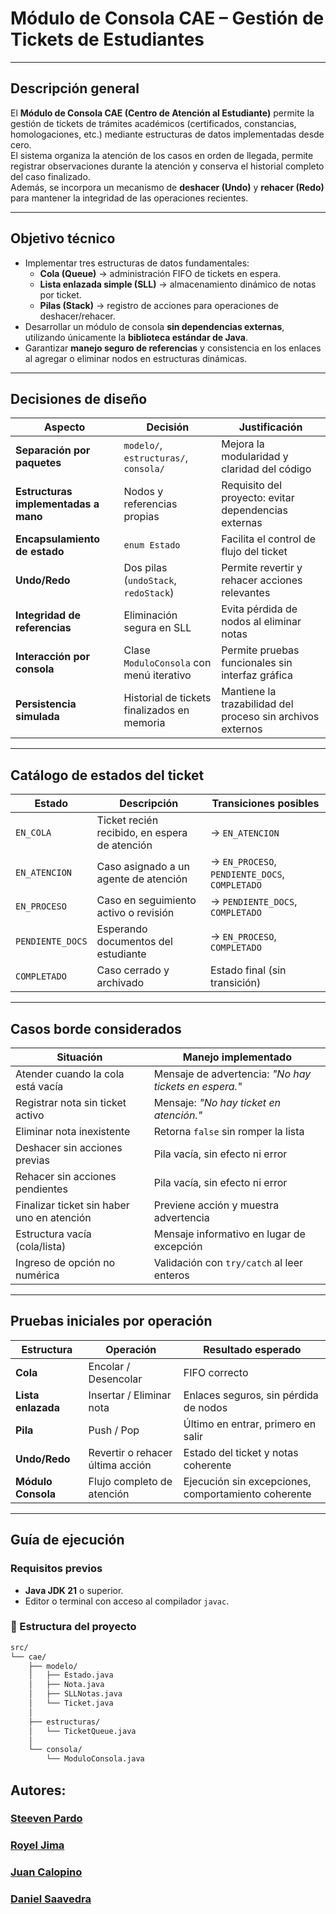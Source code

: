 #  Módulo de Consola CAE – Gestión de Tickets de Estudiantes


---

##  Descripción general

El **Módulo de Consola CAE (Centro de Atención al Estudiante)** permite la gestión de tickets de trámites académicos (certificados, constancias, homologaciones, etc.) mediante estructuras de datos implementadas desde cero.  
El sistema organiza la atención de los casos en orden de llegada, permite registrar observaciones durante la atención y conserva el historial completo del caso finalizado.  
Además, se incorpora un mecanismo de **deshacer (Undo)** y **rehacer (Redo)** para mantener la integridad de las operaciones recientes.

---

## Objetivo técnico

- Implementar tres estructuras de datos fundamentales:
  - **Cola (Queue)** → administración FIFO de tickets en espera.
  - **Lista enlazada simple (SLL)** → almacenamiento dinámico de notas por ticket.
  - **Pilas (Stack)** → registro de acciones para operaciones de deshacer/rehacer.
- Desarrollar un módulo de consola **sin dependencias externas**, utilizando únicamente la **biblioteca estándar de Java**.
- Garantizar **manejo seguro de referencias** y consistencia en los enlaces al agregar o eliminar nodos en estructuras dinámicas.

---

##  Decisiones de diseño

| Aspecto | Decisión | Justificación |
|----------|-----------|---------------|
| **Separación por paquetes** | `modelo/`, `estructuras/`, `consola/` | Mejora la modularidad y claridad del código |
| **Estructuras implementadas a mano** | Nodos y referencias propias | Requisito del proyecto: evitar dependencias externas |
| **Encapsulamiento de estado** | `enum Estado` | Facilita el control de flujo del ticket |
| **Undo/Redo** | Dos pilas (`undoStack`, `redoStack`) | Permite revertir y rehacer acciones relevantes |
| **Integridad de referencias** | Eliminación segura en SLL | Evita pérdida de nodos al eliminar notas |
| **Interacción por consola** | Clase `ModuloConsola` con menú iterativo | Permite pruebas funcionales sin interfaz gráfica |
| **Persistencia simulada** | Historial de tickets finalizados en memoria | Mantiene la trazabilidad del proceso sin archivos externos |

---

##  Catálogo de estados del ticket

| Estado | Descripción | Transiciones posibles |
|---------|--------------|------------------------|
| `EN_COLA` | Ticket recién recibido, en espera de atención | → `EN_ATENCION` |
| `EN_ATENCION` | Caso asignado a un agente de atención | → `EN_PROCESO`, `PENDIENTE_DOCS`, `COMPLETADO` |
| `EN_PROCESO` | Caso en seguimiento activo o revisión | → `PENDIENTE_DOCS`, `COMPLETADO` |
| `PENDIENTE_DOCS` | Esperando documentos del estudiante | → `EN_PROCESO`, `COMPLETADO` |
| `COMPLETADO` | Caso cerrado y archivado | Estado final (sin transición) |

---

##  Casos borde considerados

| Situación | Manejo implementado |
|------------|---------------------|
| Atender cuando la cola está vacía | Mensaje de advertencia: *"No hay tickets en espera."* |
| Registrar nota sin ticket activo | Mensaje: *"No hay ticket en atención."* |
| Eliminar nota inexistente | Retorna `false` sin romper la lista |
| Deshacer sin acciones previas | Pila vacía, sin efecto ni error |
| Rehacer sin acciones pendientes | Pila vacía, sin efecto ni error |
| Finalizar ticket sin haber uno en atención | Previene acción y muestra advertencia |
| Estructura vacía (cola/lista) | Mensaje informativo en lugar de excepción |
| Ingreso de opción no numérica | Validación con `try/catch` al leer enteros |

---

##  Pruebas iniciales por operación

| Estructura | Operación | Resultado esperado |
|-------------|------------|--------------------|
| **Cola** | Encolar / Desencolar | FIFO correcto |
| **Lista enlazada** | Insertar / Eliminar nota | Enlaces seguros, sin pérdida de nodos |
| **Pila** | Push / Pop | Último en entrar, primero en salir |
| **Undo/Redo** | Revertir o rehacer última acción | Estado del ticket y notas coherente |
| **Módulo Consola** | Flujo completo de atención | Ejecución sin excepciones, comportamiento coherente |

---

##  Guía de ejecución

###  Requisitos previos
- **Java JDK 21** o superior.
- Editor o terminal con acceso al compilador `javac`.

### 📂 Estructura del proyecto
```bash
src/
└── cae/
    ├── modelo/
    │   ├── Estado.java
    │   ├── Nota.java
    │   ├── SLLNotas.java
    │   └── Ticket.java
    │
    ├── estructuras/
    │   └── TicketQueue.java
    │
    └── consola/
        └── ModuloConsola.java  
```

## Autores: 
### [Steeven Pardo](https://github.com/Dan1el17)
### [Royel Jima](https://github.com/R0yalCode)
### [Juan Calopino](https://github.com/JuaaanCalopino)
### [Daniel Saavedra](https://github.com/Dan-San837)

